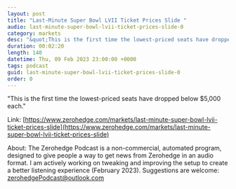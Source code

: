 ```yaml
---
layout: post
title: "Last-Minute Super Bowl LVII Ticket Prices Slide "
audio: last-minute-super-bowl-lvii-ticket-prices-slide-0
category: markets
desc: "&quot;This is the first time the lowest-priced seats have dropped below $5,000 each.&quot; "
duration: 00:02:20
length: 140
datetime: Thu, 09 Feb 2023 23:00:00 +0000
tags: podcast
guid: last-minute-super-bowl-lvii-ticket-prices-slide-0
order: 0
---
```

&quot;This is the first time the lowest-priced seats have dropped below $5,000 each.&quot; 

Link: [https://www.zerohedge.com/markets/last-minute-super-bowl-lvii-ticket-prices-slide](https://www.zerohedge.com/markets/last-minute-super-bowl-lvii-ticket-prices-slide)

About: The Zerohedge Podcast is a non-commercial, automated program, designed to give people a way to get news from Zerohedge in an audio format.  I am actively working on tweaking and improving the setup to create a better listening experience (February 2023).  Suggestions are welcome: [zerohedgePodcast@outlook.com](mailto:zerohedgePodcast@outlook.com)